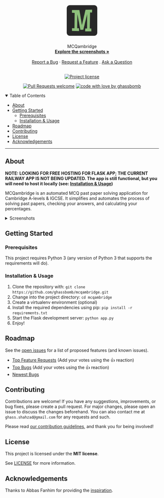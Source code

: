 <h1 align="center">
  <a href="https://github.com/ghassbomb/mcqambridge">
    <!-- Please provide path to your logo here -->
    <img src="static/favicons/android-chrome-512x512.png" alt="Logo" width="100" height="100">
  </a>
</h1>

<div align="center">
  MCQambridge
  <br />
  <a href="#about"><strong>Explore the screenshots »</strong></a>
  <br />
  <br />
  <a href="https://github.com/ghassbomb/mcqambridge/issues/new?assignees=&labels=bug&template=01_BUG_REPORT.md&title=bug%3A+">Report a Bug</a>
  ·
  <a href="https://github.com/ghassbomb/mcqambridge/issues/new?assignees=&labels=enhancement&template=02_FEATURE_REQUEST.md&title=feat%3A+">Request a Feature</a>
  .
  <a href="https://github.com/ghassbomb/mcqambridge/issues/new?assignees=&labels=question&template=04_SUPPORT_QUESTION.md&title=support%3A+">Ask a Question</a>
</div>

<div align="center">
<br />

[![Project license](https://img.shields.io/github/license/ghassbomb/mcqambridge.svg?style=flat-square)](LICENSE)

[![Pull Requests welcome](https://img.shields.io/badge/PRs-welcome-ff69b4.svg?style=flat-square)](https://github.com/ghassbomb/mcqambridge/issues?q=is%3Aissue+is%3Aopen+label%3A%22help+wanted%22)
[![code with love by ghassbomb](https://img.shields.io/badge/%3C%2F%3E%20with%20%E2%99%A5%20by-ghassbomb-ff1414.svg?style=flat-square)](https://github.com/ghassbomb)

</div>

<details open="open">
<summary>Table of Contents</summary>

- [About](#about)
- [Getting Started](#getting-started)
  - [Prerequisites](#prerequisites)
  - [Installation \& Usage](#installation--usage)
- [Roadmap](#roadmap)
- [Contributing](#contributing)
- [License](#license)
- [Acknowledgements](#acknowledgements)

</details>

---

## About

**NOTE: LOOKING FOR FREE HOSTING FOR FLASK APP; THE CURRENT RAILWAY APP IS NOT BEING UPDATED. The app is still functional, but you will need to host it locally (see: [Installation & Usage](#installation--usage))**

MCQambridge is an automated MCQ past paper solving application for Cambridge A-levels & IGCSE. It simplifies and automates the process of solving past papers, checking your answers, and calculating your percentages. 


<details>
<summary>Screenshots</summary>
<br>


|                               Home Page                               |                               Paper Page                               |
| :-------------------------------------------------------------------: | :--------------------------------------------------------------------: |
| <img src="docs/images/1.png" title="Home Page" width="100%"> | <img src="docs/images/2.png" title="Paper Page" width="100%"> |

</details>

## Getting Started

### Prerequisites

This project requires Python 3 (any version of Python 3 that supports the requirements will do).
### Installation & Usage

1. Clone the repository with: `git clone https://github.com/ghassbomb/mcqambridge.git`
2. Change into the project directory: `cd mcqambridge`
3. Create a virtualenv environment (optional)
4. Install the required dependencies using pip: `pip install -r requirements.txt`
5. Start the Flask development server: `python app.py`
6. Enjoy!

## Roadmap

See the [open issues](https://github.com/ghassbomb/mcqambridge/issues) for a list of proposed features (and known issues).

- [Top Feature Requests](https://github.com/ghassbomb/mcqambridge/issues?q=label%3Aenhancement+is%3Aopen+sort%3Areactions-%2B1-desc) (Add your votes using the 👍 reaction)
- [Top Bugs](https://github.com/ghassbomb/mcqambridge/issues?q=is%3Aissue+is%3Aopen+label%3Abug+sort%3Areactions-%2B1-desc) (Add your votes using the 👍 reaction)
- [Newest Bugs](https://github.com/ghassbomb/mcqambridge/issues?q=is%3Aopen+is%3Aissue+label%3Abug)

## Contributing

Contributions are welcome! If you have any suggestions, improvements, or bug fixes, please create a pull request. For major changes, please open an issue to discuss the changes beforehand. You can also contact me at `ghass.shahzad@gmail.com` for any requests and such.

Please read [our contribution guidelines](docs/CONTRIBUTING.md), and thank you for being involved!

## License

This project is licensed under the **MIT license**.

See [LICENSE](LICENSE) for more information.

## Acknowledgements

Thanks to Abbas Fanhim for providing the [inspiration](https://github.com/Abban-Fahim/MCQ/).
